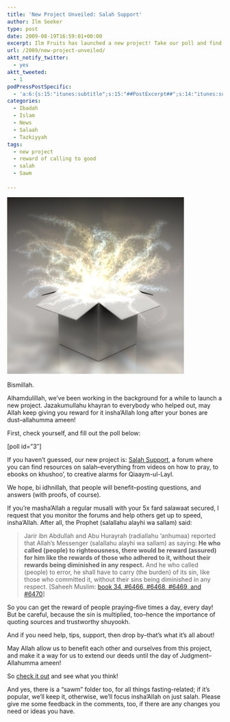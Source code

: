```yaml
---
title: 'New Project Unveiled: Salah Support'
author: Ilm Seeker
type: post
date: 2009-08-19T16:59:01+00:00
excerpt: Ilm Fruits has launched a new project! Take our poll and find out--where do you stand? Then, check out the project--Salah Support, a new forum initiative to help people support each other in salah, as well as to call each other to good and to compile resources about salah. Link and poll are in the full post.
url: /2009/new-project-unveiled/
aktt_notify_twitter:
  - yes
aktt_tweeted:
  - 1
podPressPostSpecific:
  - 'a:6:{s:15:"itunes:subtitle";s:15:"##PostExcerpt##";s:14:"itunes:summary";s:15:"##PostExcerpt##";s:15:"itunes:keywords";s:17:"##WordPressCats##";s:13:"itunes:author";s:10:"##Global##";s:15:"itunes:explicit";s:2:"No";s:12:"itunes:block";s:2:"No";}'
categories:
  - Ibadah
  - Islam
  - News
  - Salaah
  - Tazkiyyah
tags:
  - new project
  - reward of calling to good
  - salah
  - Sawm

---
```

<img src="/wp-content/uploads/light-spewing-from-box.jpg" alt="" title="" class="alignnone size-full wp-image-1316" />

Bismillah.

Alhamdulillah, we&#8217;ve been working in the background for a while to launch a new project. Jazakumullahu khayran to everybody who helped out, may Allah keep giving you reward for it insha&#8217;Allah long after your bones are dust&#8211;allahumma ameen!

First, check yourself, and fill out the poll below:

[poll id=&#8221;3&#8243;]

If you haven&#8217;t guessed, our new project is: [Salah Support][1], a forum where you can find resources on salah&#8211;everything from videos on how to pray, to ebooks on khushoo&#8217;, to creative alarms for Qiaaym-ul-Layl.

We hope, bi idhnillah, that people will benefit&#8211;posting questions, and answers (with proofs, of course).

If you&#8217;re masha&#8217;Allah a regular musalli with your 5x fard salawaat secured, I request that you monitor the forums and help others get up to speed, insha&#8217;Allah. After all, the Prophet (salallahu alayhi wa sallam) said:

> Jarir ibn Abdullah and Abu Hurayrah (radiallahu &#8216;anhumaa) reported that Allah&#8217;s Messenger (salallahu alayhi wa sallam) as saying: **He who called (people) to righteousness, there would be reward (assured) for him like the rewards of those who adhered to it, without their rewards being diminished in any respect.** And he who called (people) to error, he shall have to carry (the burden) of its sin, like those who committed it, without their sins being diminished in any respect. [Saheeh Muslim: [book 34, #6466, #6468, #6469, and #6470][2]] 

So you can get the reward of people praying&#8211;five times a day, every day! But be careful, because the sin is multiplied, too&#8211;hence the importance of quoting sources and trustworthy shuyookh.

And if you need help, tips, support, then drop by&#8211;that&#8217;s what it&#8217;s all about!

May Allah allow us to benefit each other and ourselves from this project, and make it a way for us to extend our deeds until the day of Judgment&#8211;Allahumma ameen!

So [check it out][1] and see what you think!

And yes, there is a &#8220;sawm&#8221; folder too, for all things fasting-related; if it&#8217;s popular, we&#8217;ll keep it, otherwise, we&#8217;ll focus insha&#8217;Allah on just salah. Please give me some feedback in the comments, too, if there are any changes you need or ideas you have.

 [1]: http://salah.ilmfruits.com
 [2]: http://www.usc.edu/schools/college/crcc/engagement/resources/texts/muslim/hadith/muslim/034.smt.html#034.6466